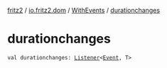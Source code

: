 [fritz2](../../index.md) / [io.fritz2.dom](../index.md) / [WithEvents](index.md) / [durationchanges](./durationchanges.md)

# durationchanges

`val durationchanges: `[`Listener`](../-listener/index.md)`<`[`Event`](https://kotlinlang.org/api/latest/jvm/stdlib/org.w3c.dom.events/-event/index.html)`, T>`